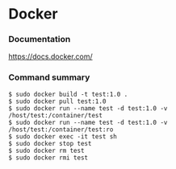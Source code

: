 # Docker

### Documentation
https://docs.docker.com/

### Command summary

~~~
$ sudo docker build -t test:1.0 .
$ sudo docker pull test:1.0
$ sudo docker run --name test -d test:1.0 -v /host/test:/container/test
$ sudo docker run --name test -d test:1.0 -v /host/test:/container/test:ro
$ sudo docker exec -it test sh
$ sudo docker stop test
$ sudo docker rm test
$ sudo docker rmi test
~~~
